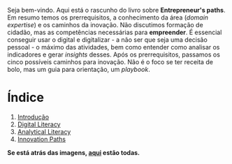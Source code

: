 Seja bem-vindo. Aqui está o rascunho do livro sobre **Entrepreneur's paths**. Em resumo temos os prerrequisitos, a conhecimento da área (*domain expertise*) e os caminhos da inovação. Não discutimos formação de cidadão, mas as competências necessárias para **empreender**. É essencial conseguir usar o digital e digitalizar - a não ser que seja uma decisão pessoal - o máximo das atividades, bem como entender como analisar os indicadores e gerar *insights* desses. Após os prerrequisitos, passamos os cinco possíveis caminhos para inovação. Não é o foco se ter receita de bolo, mas um guia para orientação, um *playbook*.

# Índice
  1. [Introdução](https://mvp.without.dev/pt-/br/livro/intro/)
  1. [Digital Literacy](https://mvp.without.dev/pt-/br/livro/dl/)
  1. [Analytical Literacy](https://mvp.without.dev/pt-/br/livro/al/)
  1. [Innovation Paths](https://mvp.without.dev/pt-/br/livro/paths/)

**Se está atrás das imagens, [aqui](https://mvp.without.dev/pt-br/livro/img/) estão todas.**
